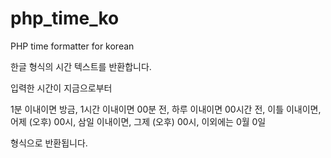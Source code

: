 # php_time_ko
PHP time formatter for korean

한글 형식의 시간 텍스트를 반환합니다.

입력한 시간이 지금으로부터 

1분 이내이면 방금,
1시간 이내이면 00분 전,
하루 이내이면 00시간 전,
이틀 이내이면, 어제 (오후) 00시,
삼일 이내이면, 그제 (오후) 00시,
이외에는 0월 0일

형식으로 반환됩니다.
